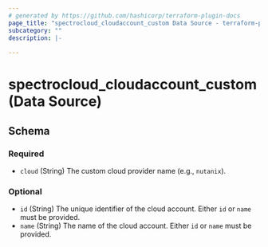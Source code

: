 ```yaml
---
# generated by https://github.com/hashicorp/terraform-plugin-docs
page_title: "spectrocloud_cloudaccount_custom Data Source - terraform-provider-spectrocloud"
subcategory: ""
description: |-
  
---
```


# spectrocloud_cloudaccount_custom (Data Source)





<!-- schema generated by tfplugindocs -->
## Schema

### Required

- `cloud` (String) The custom cloud provider name (e.g., `nutanix`).

### Optional

- `id` (String) The unique identifier of the cloud account. Either `id` or `name` must be provided.
- `name` (String) The name of the cloud account. Either `id` or `name` must be provided.
